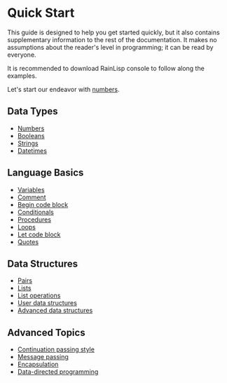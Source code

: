 ﻿# Quick Start
This guide is designed to help you get started quickly, but it also contains supplementary information to the rest of the documentation.
It makes no assumptions about the reader's level in programming; it can be read by everyone.

It is recommended to download RainLisp console to follow along the examples.

Let's start our endeavor with [numbers](quick-start/numbers.md).

## Data Types
- [Numbers](quick-start/numbers.md)
- [Booleans](quick-start/booleans.md)
- [Strings](quick-start/strings.md)
- [Datetimes](quick-start/datetimes.md)

## Language Basics
- [Variables](quick-start/variables.md)
- [Comment](quick-start/comment.md)
- [Begin code block](quick-start/begin.md)
- [Conditionals](quick-start/conditionals.md)
- [Procedures](quick-start/procedures.md)
- [Loops](quick-start/loops.md)
- [Let code block](quick-start/let.md)
- [Quotes](quick-start/quotes.md)

## Data Structures
- [Pairs](quick-start/pairs.md)
- [Lists](quick-start/lists.md)
- [List operations](quick-start/list-operations.md)
- [User data structures](quick-start/user-data-structures.md)
- [Advanced data structures](quick-start/advanced-data-structures.md)

## Advanced Topics
- [Continuation passing style](quick-start/cps.md)
- [Message passing](quick-start/message-passing.md)
- [Encapsulation](quick-start/encapsulation.md)
- [Data-directed programming](quick-start/data-directed-programming.md)
